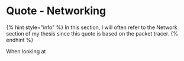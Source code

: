 # Quote - Networking

{% hint style="info" %}
In this section, I will often refer to the Network section of my thesis since this quote is based on the packet tracer.
{% endhint %}

When looking at&#x20;
